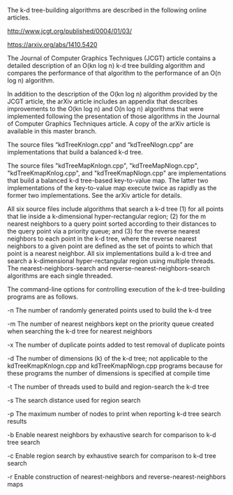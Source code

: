 The k-d tree-building algorithms are described in the following online articles.

http://www.jcgt.org/published/0004/01/03/

https://arxiv.org/abs/1410.5420

The Journal of Computer Graphics Techniques (JCGT) article contains a detailed description of an O(kn log n) k-d tree building algorithm and compares the performance of that algorithm to the performance of an O(n log n) algorithm.

In addition to the description of the O(kn log n) algorithm provided by the JCGT article, the arXiv article includes an appendix that describes improvements to the O(kn log n) and O(n log n) algorithms that were implemented following the presentation of those algorithms in the Journal of Computer Graphics Techniques article. A copy of the arXiv article is available in this master branch.

The source files “kdTreeKnlogn.cpp” and “kdTreeNlogn.cpp” are implementations that build a balanced k-d tree.

The source files "kdTreeMapKnlogn.cpp", "kdTreeMapNlogn.cpp", "kdTreeKmapKnlog.cpp", and "kdTreeKmapNlogn.cpp" are implementations that build a balanced k-d tree-based key-to-value map. The latter two implementations of the key-to-value map execute twice as rapidly as the former two implementations. See the arXiv article for details.

All six source files include algorithms that search a k-d tree (1) for all points that lie inside a k-dimensional hyper-rectangular region; (2) for the m nearest neighbors to a query point sorted according to their distances to the query point via a priority queue; and (3) for the reverse nearest neighbors to each point in the k-d tree, where the reverse nearest neighbors to a given point are defined as the set of points to which that point is a nearest neighbor. All six implementations build a k-d tree and search a k-dimensional hyper-rectangular region using multiple threads. The nearest-neighbors-search and reverse-nearest-neighbors-search algorithms are each single threaded.

The command-line options for controlling execution of the k-d tree-building programs are as follows.

-n The number of randomly generated points used to build the k-d tree

-m The number of nearest neighbors kept on the priority queue created when searching the k-d tree for nearest neighbors

-x The number of duplicate points added to test removal of duplicate points

-d The number of dimensions (k) of the k-d tree; not applicable to the kdTreeKmapKnlogn.cpp and kdTreeKmapNlogn.cpp programs because for these programs the number of dimensions is specified at compile time

-t The number of threads used to build and region-search the k-d tree

-s The search distance used for region search

-p The maximum number of nodes to print when reporting k-d tree search results

-b Enable nearest neighbors by exhaustive search for comparison to k-d tree search

-c Enable region search by exhaustive search for comparison to k-d tree search

-r Enable construction of nearest-neighbors and reverse-nearest-neighbors maps
